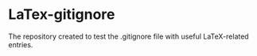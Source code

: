 # LaTex-gitignore

The repository created to test the .gitignore file with useful LaTeX-related entries.
